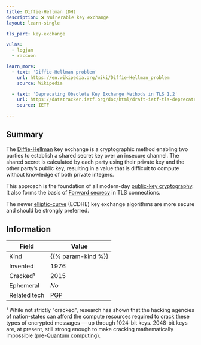 ```yaml
---
title: Diffie-Hellman (DH)
description: ❌ Vulnerable key exchange
layout: learn-single

tls_part: key-exchange

vulns:
  - logjam
  - raccoon

learn_more:
  - text: 'Diffie-Hellman problem'
    url: https://en.wikipedia.org/wiki/Diffie–Hellman_problem
    source: Wikipedia

  - text: 'Deprecating Obsolete Key Exchange Methods in TLS 1.2'
    url: https://datatracker.ietf.org/doc/html/draft-ietf-tls-deprecate-obsolete-kex/
    source: IETF

---
```


## Summary

The [Diffie-Hellman] key exchange is a cryptographic method enabling two parties to establish a shared secret key over an insecure channel. The shared secret is calculated by each party using their private key and the other party’s public key, resulting in a value that is difficult to compute without knowledge of both private integers.

This approach is the foundation of all modern-day [public-key cryptography]. It also forms the basis of [Forward secrecy] in TLS connections.

The newer [elliptic-curve][ECC] (ECDHE) key exchange algorithms are more secure and should be strongly preferred.

## Information

| Field        | Value              |
|--------------|--------------------|
| Kind         | {{% param-kind %}} |
| Invented     | 1976               |
| Cracked¹     | 2015               |
| Ephemeral    | _No_               |
| Related tech | [PGP]              |

¹ While not strictly "cracked", research has shown that the hacking agencies of nation-states can afford the compute resources required to crack these types of encrypted messages — up through 1024-bit keys. 2048-bit keys are, at present, still strong enough to make cracking mathematically impossible (pre-<a href="https://en.wikipedia.org/wiki/Quantum_computing">Quantum computing</a>).

[Diffie-Hellman]: https://en.wikipedia.org/wiki/Diffie–Hellman_key_exchange
[ECC]: https://en.wikipedia.org/wiki/Elliptic-curve_cryptography
[Forward secrecy]: https://en.wikipedia.org/wiki/Forward_secrecy
[public-key cryptography]: https://en.wikipedia.org/wiki/Public-key_cryptography
[PGP]: https://pgpkeys.org/docs/pgpfaq.html#HDPK
